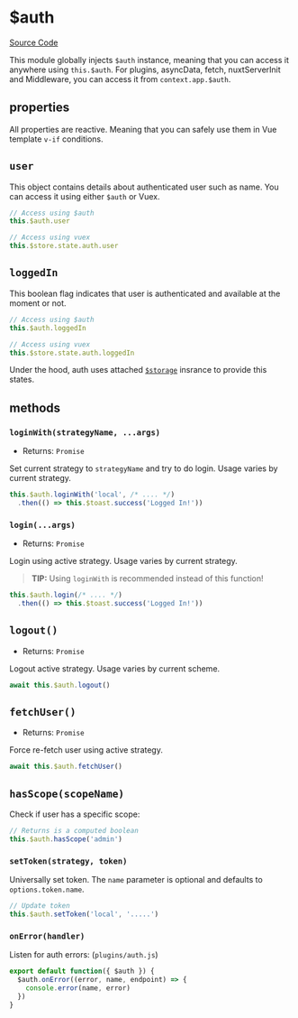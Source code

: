 # $auth

[Source Code](https://github.com/nuxt-community/auth-module/blob/dev/lib/auth/auth.js)

This module globally injects `$auth` instance, meaning that you can access it anywhere using `this.$auth`.
For plugins, asyncData, fetch, nuxtServerInit and Middleware, you can access it from `context.app.$auth`.

## properties

All properties are reactive. Meaning that you can safely use them in Vue template `v-if` conditions.

## `user`

This object contains details about authenticated user such as name. 
You can access it using either `$auth` or Vuex.

```js
// Access using $auth
this.$auth.user

// Access using vuex
this.$store.state.auth.user
```

## `loggedIn`

This boolean flag indicates that user is authenticated and available at the moment or not.

```js
// Access using $auth
this.$auth.loggedIn

// Access using vuex
this.$store.state.auth.loggedIn
```

Under the hood, auth uses attached [`$storage`](./storage.md) insrance to provide this states.


## methods

### `loginWith(strategyName, ...args)`

- Returns: `Promise`

Set current strategy to `strategyName` and try to do login. Usage varies by current strategy.

```js
this.$auth.loginWith('local', /* .... */)
  .then(() => this.$toast.success('Logged In!'))
```

### `login(...args)`

- Returns: `Promise`

Login using active strategy. Usage varies by current strategy.

> **TIP:** Using `loginWith` is recommended instead of this function!

```js
this.$auth.login(/* .... */)
  .then(() => this.$toast.success('Logged In!'))
```

## `logout()`

- Returns: `Promise`

Logout active strategy. Usage varies by current scheme.

```js
await this.$auth.logout()
```

## `fetchUser()`

- Returns: `Promise`

Force re-fetch user using active strategy.

```js
await this.$auth.fetchUser()
```

## `hasScope(scopeName)`
Check if user has a specific scope:

```js
// Returns is a computed boolean
this.$auth.hasScope('admin')
```

### `setToken(strategy, token)`

Universally set token. The `name` parameter is optional and defaults to `options.token.name`.

```js
// Update token
this.$auth.setToken('local', '.....')
```

### `onError(handler)`

Listen for auth errors: (`plugins/auth.js`)

```js
export default function({ $auth }) {
  $auth.onError((error, name, endpoint) => {
    console.error(name, error)
  })
}
```
